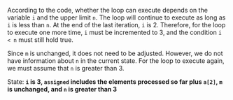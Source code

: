 According to the code, whether the loop can execute depends on the variable `i` and the upper limit `n`. The loop will continue to execute as long as `i` is less than `n`. At the end of the last iteration, `i` is 2. Therefore, for the loop to execute one more time, `i` must be incremented to 3, and the condition `i < n` must still hold true. 

Since `m` is unchanged, it does not need to be adjusted. However, we do not have information about `n` in the current state. For the loop to execute again, we must assume that `n` is greater than 3.

State: **`i` is 3, `assigned` includes the elements processed so far plus `a[2]`, `m` is unchanged, and `n` is greater than 3**